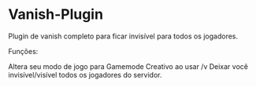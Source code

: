 # Vanish-Plugin
Plugin de vanish completo para ficar invisível para todos os jogadores.

Funções:

Altera seu modo de jogo para Gamemode Creativo ao usar /v
Deixar você invisível/visível todos os jogadores do servidor.
